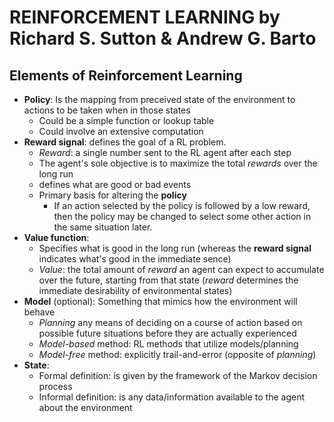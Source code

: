 # __REINFORCEMENT LEARNING by Richard S. Sutton & Andrew G. Barto__

## __Elements of Reinforcement Learning__
- **Policy**: Is the mapping from preceived state of the environment to actions to be taken when in those states
    - Could be a simple function or lookup table
    - Could involve an extensive computation
- **Reward signal**: defines the goal of a RL problem.
    - *Reward*: a single number sent to the RL agent after each step
    - The agent's sole objective is to maximize the total *rewards* over the long run
    - defines what are good or bad events 
    - Primary basis for altering the **policy**
        - If an action selected by the policy is followed by a low reward, then the policy may be changed to select some other action in the same situation later.
- **Value function**: 
    - Specifies what is good in the long run (whereas the **reward signal** indicates what's good in the immediate sence)
    - *Value*: the total amount of *reward* an agent can expect to accumulate over the future, starting from that state (*reward* determines the immediate desirability of environmental states)
- **Model** (optional): Something that mimics how the environment will behave
    - *Planning* any means of deciding on a course of action based on possible future situations before they are actually experienced
    - *Model-based* method: RL methods that utilize models/planning
    - *Model-free* method: explicitly trail-and-error (opposite of *planning*)
- **State**: 
    - Formal definition: is given by the framework of the Markov decision process
    - Informal definition: is any data/information available to the agent about the environment 